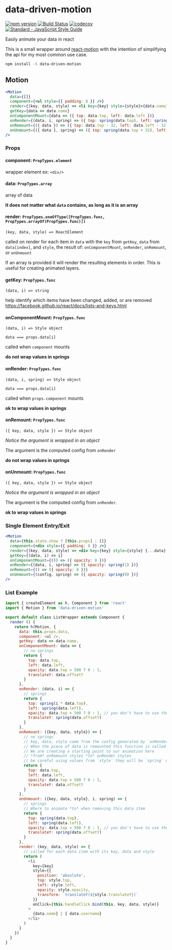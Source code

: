 # data-driven-motion

[![npm version](https://badge.fury.io/js/data-driven-motion.svg)](https://badge.fury.io/js/data-driven-motion)
[![Build Status](https://travis-ci.org/tkh44/data-driven-motion.svg?branch=master)](https://travis-ci.org/tkh44/data-driven-motion)
[![codecov](https://codecov.io/gh/tkh44/data-driven-motion/branch/master/graph/badge.svg)](https://codecov.io/gh/tkh44/data-driven-motion)
[![Standard - JavaScript Style Guide](https://img.shields.io/badge/code_style-standard-brightgreen.svg)](https://img.shields.io/badge/code_style-standard-brightgreen.svg)



Easily animate your data in react

This is a small wrapper around [react-motion](https://github.com/chenglou/react-motion) with the intention of simplifying the api for my most common use case.


```bash
npm install -S data-driven-motion
```

## Motion

```jsx
<Motion
  data={[]}
  component={<ul style={{ padding: 8 }} />}
  render={(key, data, style) => <li key={key} style={style}>{data.name}</li>}
  getKey={data => data.name}
  onComponentMount={data => ({ top: data.top, left: data.left })}
  onRender={(data, i, spring) => ({ top: spring(data.top), left: spring(data.left) })}
  onRemount={({ data }) => ({ top: data.top - 32, left: data.left - 32 })}
  onUnmount={({ data }, spring) => ({ top: spring(data.top + 32), left: spring(data.left + 32) })}
/>
```

### Props

#### component: `PropTypes.element`
wrapper element 
ex: `<div/>`


#### data: `PropTypes.array`
array of data

**It does not matter what `data` contains, as long as it is an array**

#### render: `PropTypes.oneOfType([PropTypes.func, PropTypes.arrayOf(PropTypes.func)])`
`(key, data, style) => ReactElement`

called on render for each item in `data` with the `key` from `getKey`, `data` from `data[index]`, and
`style`, the result of: `onComponentMount`, `onRender`, `onRemount`, or `onUnmount`

If an array is provided it will render the resulting elements in order.
This is useful for creating animated layers.


#### getKey: `PropTypes.func`
`(data, i) => string`

help identify which items have been changed, added, or are removed
https://facebook.github.io/react/docs/lists-and-keys.html


#### onComponentMount: `PropTypes.func`
`(data, i) => Style object`

`data === props.data[i]`

called when `component` mounts

__do not wrap values in springs__


#### onRender: `PropTypes.func`
`(data, i, spring) => Style object`

`data === props.data[i]`

called when `props.component` mounts

__ok to wrap values in springs__


#### onRemount: `PropTypes.func`

`({ key, data, style }) => Style object`

*Notice the argument is wrapped in an object*

The argument is the computed config from `onRender` 

__do not wrap values in springs__


#### onUnmount: `PropTypes.func`

`({ key, data, style }) => Style object`

*Notice the argument is wrapped in an object*

The argument is the computed config from `onRender`. 

__ok to wrap values in springs__


### Single Element Entry/Exit
```jsx
<Motion
  data={this.state.show ? [this.props] : []}
  component={<div style={{ padding: 8 }} />}
  render={(key, data, style) => <div key={key} style={style} {...data} />}
  getKey={(data, i) => i}
  onComponentMount={()) => ({ opacity: 0 })}
  onRender={(data, i, spring) => ({ opacity: spring(1) })}
  onRemount={() => ({ opacity: 0 })}
  onUnmount={(config, spring) => ({ opacity: spring(0) })}
/>
```

### List Example
```javascript
import { createElement as h, Component } from 'react'
import { Motion } from 'data-driven-motion'

export default class ListWrapper extends Component {
  render () {
    return h(Motion, {
      data: this.props.data,
      component: <ul />,
      getKey: data => data.name,
      onComponentMount: data => {
        // no springs
        return {
          top: data.top,
          left: data.left,
          opacity: data.top > 500 ? 0 : 1,
          translateY: data.offsetY
        }
      },
      onRender: (data, i) => {
        // springs
        return {
          top: spring(i * data.top),
          left: spring(data.left),
          opacity: data.top > 500 ? 0 : 1, // you don't have to use them,
          translateY: spring(data.offsetY)
        }
      },
      onRemount: ({key, data, style}) => {
        // no springs
        // key, data, style come from the config generated by `onRender`.
        // When the piece of data is remounted this function is called to override the initial position of the rendered element
        // We are creating a starting point to our animation here
        // *from* onRemount styles *to* onRender styles
        // be careful using values from `style` they will be `spring` objects
        return {
          top: data.top,
          left: data.left,
          opacity: data.top > 500 ? 0 : 1,
          translateY: data.offsetY
        }
      },
      onUnmount: ({key, data, style}, i, spring) => {
        // springs
        // Where to animate *to* when removing this data item
        return {
          top: spring(data.top),
          left: spring(data.left),
          opacity: data.top > 500 ? 0 : 1, // you don't have to use them,
          translateY: spring(data.offsetY)
        }
      },
      render: (key, data, style) => {
        // called for each data item with its key, data and style
        return (
          <li
            key={key}
            style={{
              position: 'absolute',
              top: style.top,
              left: style.left,
              opacity: style.opacity,
              transform: `translateY(${style.translateY})`
            }}
            onClick={this.handleClick.bind(this, key, data, style)}
          >
            {data.name} | { data.username}
          </li>
        )
      }
    })
  }
}
```
